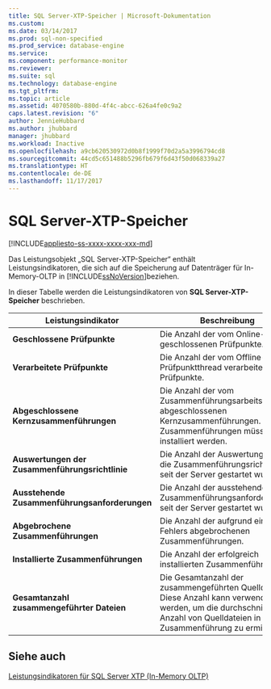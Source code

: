 ```yaml
---
title: SQL Server-XTP-Speicher | Microsoft-Dokumentation
ms.custom: 
ms.date: 03/14/2017
ms.prod: sql-non-specified
ms.prod_service: database-engine
ms.service: 
ms.component: performance-monitor
ms.reviewer: 
ms.suite: sql
ms.technology: database-engine
ms.tgt_pltfrm: 
ms.topic: article
ms.assetid: 4070580b-880d-4f4c-abcc-626a4fe0c9a2
caps.latest.revision: "6"
author: JennieHubbard
ms.author: jhubbard
manager: jhubbard
ms.workload: Inactive
ms.openlocfilehash: a9cb620530972d0b8f1999f70d2a5a3996794cd8
ms.sourcegitcommit: 44cd5c651488b5296fb679f6d43f50d068339a27
ms.translationtype: HT
ms.contentlocale: de-DE
ms.lasthandoff: 11/17/2017
---
```

# <a name="sql-server-xtp-storage"></a>SQL Server-XTP-Speicher
[!INCLUDE[appliesto-ss-xxxx-xxxx-xxx-md](../../includes/appliesto-ss-xxxx-xxxx-xxx-md.md)]

  Das Leistungsobjekt „SQL Server-XTP-Speicher“ enthält Leistungsindikatoren, die sich auf die Speicherung auf Datenträger für In-Memory-OLTP in [!INCLUDE[ssNoVersion](../../includes/ssnoversion-md.md)]beziehen.  
  
 In dieser Tabelle werden die Leistungsindikatoren von **SQL Server-XTP-Speicher** beschrieben.  
  
|Leistungsindikator|Beschreibung|  
|-------------|-----------------|  
|**Geschlossene Prüfpunkte**|Die Anzahl der vom Online-Agent geschlossenen Prüfpunkte.|  
|**Verarbeitete Prüfpunkte**|Die Anzahl der vom Offline-Prüfpunktthread verarbeiteten Prüfpunkte.|  
|**Abgeschlossene Kernzusammenführungen**|Die Anzahl der vom Zusammenführungsarbeitsthread abgeschlossenen Kernzusammenführungen. Diese Zusammenführungen müssen noch installiert werden.|  
|**Auswertungen der Zusammenführungsrichtlinie**|Die Anzahl der Auswertungen für die Zusammenführungsrichtlinie, seit der Server gestartet wurde.|  
|**Ausstehende Zusammenführungsanforderungen**|Die Anzahl der ausstehenden Zusammenführungsanforderungen, seit der Server gestartet wurde.|  
|**Abgebrochene Zusammenführungen**|Die Anzahl der aufgrund eines Fehlers abgebrochenen Zusammenführungen.|  
|**Installierte Zusammenführungen**|Die Anzahl der erfolgreich installierten Zusammenführungen.|  
|**Gesamtanzahl zusammengeführter Dateien**|Die Gesamtanzahl der zusammengeführten Quelldateien. Diese Anzahl kann verwendet werden, um die durchschnittliche Anzahl von Quelldateien in der Zusammenführung zu ermitteln.|  
  
## <a name="see-also"></a>Siehe auch  
 [Leistungsindikatoren für SQL Server XTP &#40;In-Memory OLTP&#41;](../../relational-databases/performance-monitor/sql-server-xtp-in-memory-oltp-performance-counters.md)  
  
  
